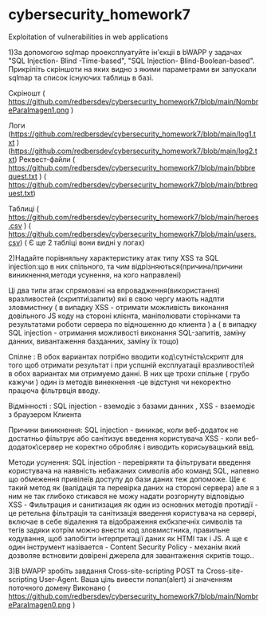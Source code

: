 # cybersecurity_homework7
Exploitation of vulnerabilities in web applications


1)За допомогою sqlmap проексплуатуйте ін'єкціі в bWAPP у задачах "SQL Injection- Blind -Time-based", "SQL Injection- Blind-Boolean-based". Прикріпіть скріншоти на яких видно з якими параметрами ви запускали sqlmap та список існуючих таблиць в базі. 

Скріношт 
( https://github.com/redbersdev/cybersecurity_homework7/blob/main/NombreParaImagen1.png ) 

Логи
(https://github.com/redbersdev/cybersecurity_homework7/blob/main/log1.txt ) (https://github.com/redbersdev/cybersecurity_homework7/blob/main/log2.txt)
Реквест-файли ( https://github.com/redbersdev/cybersecurity_homework7/blob/main/bbbrequest.txt ) ( https://github.com/redbersdev/cybersecurity_homework7/blob/main/btbrequest.txt)  

Таблиці 
( https://github.com/redbersdev/cybersecurity_homework7/blob/main/heroes.csv ) ( https://github.com/redbersdev/cybersecurity_homework7/blob/main/users.csv) ( Є ще 2 табліці вони видні у логах) 

2)Надайте порівняльну характеристику атак типу XSS та SQL injection:що в них спільного, та чим відрізняються(причина/причини виникнення,методи усунення, на кого направлені)

Ці два типи атак спрямовані на впровадження(використання) вразливостей (скрипти\запити) які в свою чергу мають надпти зловмистнку ( в випадку XSS - отримати можливість виконання довільного JS коду на стороні клієнта, маніполювати сторінками та результатами роботи сервера по відношенню до клиента ) а ( в випадку SQL injection - отримання можливості виконання SQL-запитів, заміну данних, вивантаження базданних, заміну їх тощо) 
  
Спілне : 
   В обох вариантах потрібно вводити код\сутність\скрипт для того щоб отримати результат і при успшній експлуатаціі вразливості\ей в обох вариантах ми отримуемо данні. В них ще трохи спільне ( грубо кажучи ) один із методів винекнення -це відстуня чи некоректно працюча фільтрвція вводу.  
  
Відмінності :
   SQL injection - вземодіє з базами данних , 
   XSS - взаемодіє з браузером Клиента 

Причини виникнення:
  SQL injection - виникає, коли веб-додаток не достатньо фільтрує або санітизує введення користувача
  XSS - коли веб-додаток\сервер не коректно обробляє і виводить корисьувацький ввід. 

Методи усунення:
  SQL injection - перевіряяти та фільтрувати введення користувача на наявність небажаних символів або команд SQL, напевно що обмеження привілеїв доступу до бази даних теж допоможе. Ще є такий метод як (валідація та перевірка даних на стороні сервера) але я з ним не так глибоко стикався не можу надати розгорнуту відповідью 
  XSS - Фильтрация и санитизация як один из основних методів протидії - це ретельна фільтрація та санітизація введення користувача на сервері, включае в себе відалення та відображення екбкзпечніх символів та тегів задяки котрім можно внести код зловмистника, правильне кодування, щоб запобігти інтерпретації даних як HTMl так і JS. А ще є один інструмент назівается - Content Security Policy - механім який дозволяе встновити довірені джерела для завантаження скритів тощо..

3)В bWAPP зробіть завдання Cross-site-scripting POST та Cross-site-scripting User-Agent. Ваша ціль вивести попап(alert) зі значенням поточного домену
Виконано ( https://github.com/redbersdev/cybersecurity_homework7/blob/main/NombreParaImagen0.png ) 
